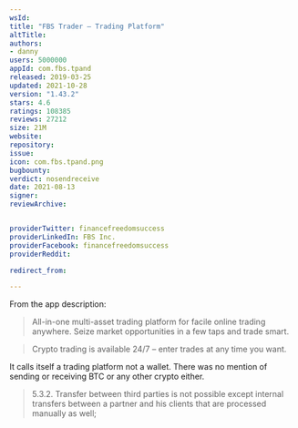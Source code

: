 ```yaml
---
wsId: 
title: "FBS Trader — Trading Platform"
altTitle: 
authors:
- danny
users: 5000000
appId: com.fbs.tpand
released: 2019-03-25
updated: 2021-10-28
version: "1.43.2"
stars: 4.6
ratings: 108385
reviews: 27212
size: 21M
website: 
repository: 
issue: 
icon: com.fbs.tpand.png
bugbounty: 
verdict: nosendreceive
date: 2021-08-13
signer: 
reviewArchive:


providerTwitter: financefreedomsuccess
providerLinkedIn: FBS Inc.
providerFacebook: financefreedomsuccess
providerReddit: 

redirect_from:

---
```



From the app description:
>All-in-one multi-asset trading platform for facile online trading anywhere. Seize market opportunities in a few taps and trade smart.

>Crypto trading is available 24/7 – enter trades at any time you want.

It calls itself a trading platform not a wallet. There was no mention of sending or receiving BTC or any other crypto either.

>5.3.2. Transfer between third parties is not possible except internal transfers between a partner and his clients that are processed manually as well;

